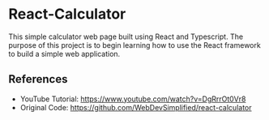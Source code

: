 # React-Calculator

This simple calculator web page built using React and Typescript. The purpose of this project is to begin learning how to use
the React framework to build a simple web application.

## References
* YouTube Tutorial: https://www.youtube.com/watch?v=DgRrrOt0Vr8
* Original Code: https://github.com/WebDevSimplified/react-calculator
